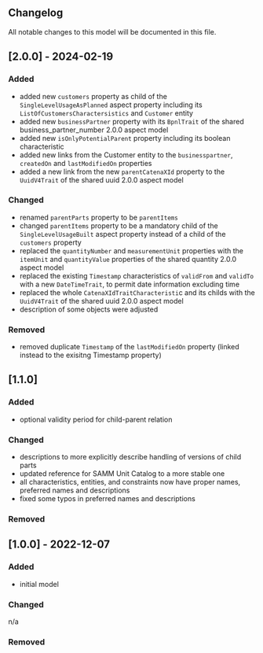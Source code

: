 ## Changelog
All notable changes to this model will be documented in this file.

## [2.0.0] - 2024-02-19
### Added
- added new `customers` property as child of the `SingleLevelUsageAsPlanned` aspect property including its `ListOfCustomersCharactersistics` and `Customer` entity
- added new `businessPartner` property with its `BpnlTrait` of the shared business_partner_number 2.0.0 aspect model
- added new `isOnlyPotentialParent` property including its boolean characteristic
- added new links from the Customer entity to the `businesspartner`, `createdOn` and `lastModifiedOn` properties
- added a new link from the new `parentCatenaXId` property to the `UuidV4Trait` of the shared uuid 2.0.0 aspect model

### Changed
- renamed `parentParts` property to be `parentItems`
- changed `parentItems` property to be a mandatory child of the `SingleLevelUsageBuilt` aspect property instead of a child of the `customers` property
- replaced the `quantityNumber` and `measurementUnit` properties with the `itemUnit` and `quantityValue` properties of the shared quantity 2.0.0 aspect model
- replaced the existing `Timestamp` characteristics of `validFrom` and `validTo` with a new `DateTimeTrait`, to permit date information excluding time
- replaced the whole `CatenaXIdTraitCharacteristi`c and its childs with the `UuidV4Trait` of the shared uuid 2.0.0 aspect model
- description of some objects were adjusted

### Removed
- removed duplicate `Timestamp` of the `lastModifiedOn` property (linked instead to the exisitng Timestamp property)

## [1.1.0]
### Added
- optional validity period for child-parent relation

### Changed
- descriptions to more explicitly describe handling of versions of child parts
- updated reference for SAMM Unit Catalog to a more stable one
- all characteristics, entities, and constraints now have proper names, preferred names and descriptions
- fixed some typos in preferred names and descriptions


### Removed

## [1.0.0] - 2022-12-07
### Added
- initial model

### Changed
n/a

### Removed
